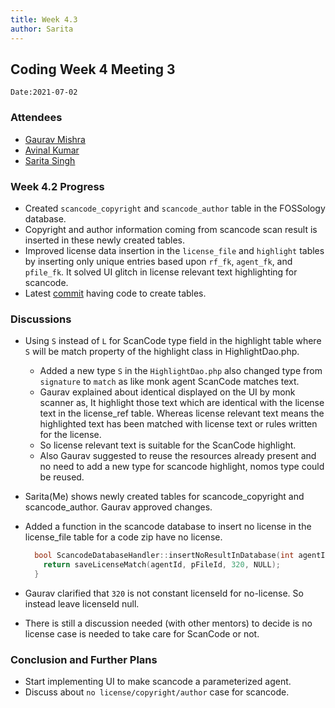 ```yaml
---
title: Week 4.3
author: Sarita
---
```

<!--
SPDX-License-Identifier: CC-BY-SA-4.0

SPDX-FileCopyrightText: 2021 Sarita Singh <saritasingh.0425@gmail.com>
-->

## Coding Week 4 Meeting 3
`Date:2021-07-02`

### Attendees 

- [Gaurav Mishra ](https://github.com/GMishx)
- [Avinal Kumar ](https://github.com/avinal)
- [Sarita Singh ](https://github.com/itssingh)

###  Week 4.2 Progress

- Created `scancode_copyright` and `scancode_author` table in the FOSSology database.
- Copyright and author information coming from scancode scan result is inserted in these newly created tables.
- Improved license data insertion in the `license_file` and `highlight` tables by inserting only unique entries based upon `rf_fk`, `agent_fk`, and `pfile_fk`. It solved UI glitch in license relevant text highlighting for scancode.
- Latest [commit](https://github.com/itssingh/fossology/commit/c823ecf7a5d59fbfe243281c41598ea161e04435) having code to create tables.


### Discussions 

- Using `S` instead of `L` for ScanCode type field in the highlight table where `S` will be match property of the highlight class in HighlightDao.php.
  - Added a new type `S` in the `HighlightDao.php` also changed type from `signature` to `match` as like monk agent ScanCode matches text.
  - Gaurav explained about identical displayed on the UI by monk scanner as, It highlight those text which are identical with the license text in the license_ref table. Whereas license relevant text means the highlighted text has been matched with license text or rules written for the license. 
  - So license relevant text is suitable for the ScanCode highlight.
  - Also Gaurav suggested to reuse the resources already present and no need to add a new type for scancode highlight, nomos type could be reused.

- Sarita(Me) shows newly created tables for scancode_copyright and scancode_author. Gaurav approved changes.
- Added a function in the scancode database to insert no license in the license_file table for a code zip have no license.

  ```cpp
    bool ScancodeDatabaseHandler::insertNoResultInDatabase(int agentId, long pFileId ){
      return saveLicenseMatch(agentId, pFileId, 320, NULL);
    }
  ```

- Gaurav clarified that `320` is not constant licenseId for no-license. So instead leave licenseId null. 
- There is still a discussion needed (with other mentors) to decide is no license case is needed to take care for ScanCode or not.

### Conclusion and Further Plans 

- Start implementing UI to make scancode a parameterized agent.
- Discuss about `no license/copyright/author` case for scancode.
